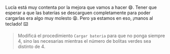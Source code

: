 <gs-attire attire-url="https://raw.githubusercontent.com/MumukiProject/mumuki-guia-gobstones-laboratorio-secundaria/master/assets/attires/config_1582038818015.json"></gs-attire>

Lucía está muy contenta por la mejora que vamos a hacer :smile:. Tener que esperar a que las baterías se descarguen completamente para poder cargarlas era algo muy molesto :weary:. Pero ya estamos en eso, ¡manos al teclado! :keyboard: 

> Modificá el procedimiento `Cargar bateria` para que no ponga siempre 4, sino las necesarias mientras el número de bolitas verdes sea distinto de 4. 